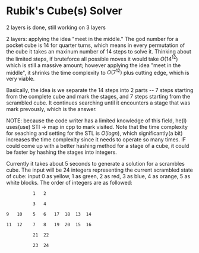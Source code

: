 # Rubik's Cube(s) Solver
2 layers is done, still working on 3 layers

2 layers: applying the idea "meet in the middle." The god number for a pocket cube is 14 for quarter turns, which means in every permutation of the cube it takes an maxinum number of 14 steps to solve it. Thinking about the limited steps, if bruteforce all possible moves it would take $O(14^{12})$ which is still a massive amount; however applying the idea "meet in the middle", it shrinks the time complexity to $O(7^{12})$ plus cutting edge, which is very viable. 

Basically, the idea is we separate the 14 steps into 2 parts -- 7 steps starting from the complete cube and mark the stages, and 7 steps starting from the scrambled cube. It continues searching until it encounters a stage that was mark prevously, which is the answer.

NOTE: because the code writer has a limited knowledge of this field, he(I) uses(use) STI -> map in cpp to mark visited. Note that the time complexity for seaching and setting for the STL is $O(logn)$, which significantly(a bit) increases the time complexity since it needs to operate so many times. IF could come up with a better hashing method for a stage of a cube, it could be faster by hashing the stages into integers. 

Currently it takes about 5 seconds to generate a solution for a scrambles cube. The input will be 24 integers representing the current scrambled state of cube: input 0 as yellow, 1 as green, 2 as red, 3 as blue, 4 as orange, 5 as white blocks. The order of integers are as followed: 


              1   2  

              3   4          

    9   10    5   6   17  18  13  14
              
    11  12    7   8   19  20  15  16

              21  22
              
              23  24
